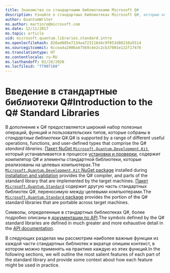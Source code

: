 ```yaml
---
title: Знакомство со стандартными библиотеками Microsoft Q#
description: Узнайте о стандартных библиотеках Microsoft Q#, которые определяют операции, функции и типы данных, используемые в квантовых программах.
author: QuantumWriter
ms.author: martinro@microsoft.com
ms.date: 12/11/2017
ms.topic: article
uid: microsoft.quantum.libraries.standard.intro
ms.openlocfilehash: 820ad885e7134aa723116d4c9f853d88210a5514
ms.sourcegitcommit: 6ccea4a2006a47569c4e2c2cb37001e132f17476
ms.translationtype: HT
ms.contentlocale: ru-RU
ms.lasthandoff: 02/28/2020
ms.locfileid: "77907160"
---
```

# <a name="introduction-to-the-q-standard-libraries"></a><span data-ttu-id="6aa50-103">Введение в стандартные библиотеки Q#</span><span class="sxs-lookup"><span data-stu-id="6aa50-103">Introduction to the Q# Standard Libraries</span></span> #

<span data-ttu-id="6aa50-104">В дополнение к Q# предоставляется широкий набор полезных операций, функций и пользовательских типов, которые собраны в *стандартные библиотеки* Q#.</span><span class="sxs-lookup"><span data-stu-id="6aa50-104">Q# is supported by a range of different useful operations, functions, and user-defined types that comprise the Q# *standard libraries*.</span></span>
<span data-ttu-id="6aa50-105">[Пакет NuGet `Microsoft.Quantum.Development.Kit`](https://www.nuget.org/packages/microsoft.quantum.development.kit), который устанавливается в процессе [установки и проверки](xref:microsoft.quantum.install), содержит компилятор Q# и элементы стандартной библиотеки, которые реализованы на целевых компьютерах.</span><span class="sxs-lookup"><span data-stu-id="6aa50-105">The [`Microsoft.Quantum.Development.Kit` NuGet package](https://www.nuget.org/packages/microsoft.quantum.development.kit) installed during [installation and validation](xref:microsoft.quantum.install) provides the Q# compiler, and parts of the standard library that are implemented by the target machines.</span></span>
<span data-ttu-id="6aa50-106">[Пакет `Microsoft.Quantum.Standard`](https://www.nuget.org/packages/microsoft.quantum.standard) содержит другую часть стандартных библиотек Q#, переносимую между целевыми компьютерами.</span><span class="sxs-lookup"><span data-stu-id="6aa50-106">The [`Microsoft.Quantum.Standard` package](https://www.nuget.org/packages/microsoft.quantum.standard) provides the portion of the Q# standard libraries that are portable across target machines.</span></span>

<span data-ttu-id="6aa50-107">Символы, определенные в стандартных библиотеках Q#, более подробно описаны в [документации по API](xref:microsoft.quantum.standardlibsintro).</span><span class="sxs-lookup"><span data-stu-id="6aa50-107">The symbols defined by the Q# standard libraries are defined in much greater and more exhaustive detail in the [API documentation](xref:microsoft.quantum.standardlibsintro).</span></span>

<span data-ttu-id="6aa50-108">В следующих разделах мы рассмотрим наиболее важные функции из каждой части стандартных библиотек и вкратце опишем контекст, в котором можно применять на практике каждую из этих функций.</span><span class="sxs-lookup"><span data-stu-id="6aa50-108">In the following sections, we will outline the most salient features of each part of the standard library and provide some context about how each feature might be used in practice.</span></span>
